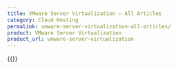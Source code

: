 ```yaml
---
title: VMware Server Virtualization – All Articles
category: Cloud Hosting
permalink: vmware-server-virtualization-all-articles/
product: VMware Server Virtualization
product_url: vmware-server-virtualization
---
```



{{<list product_url="vmware-server-virtualization">}}
